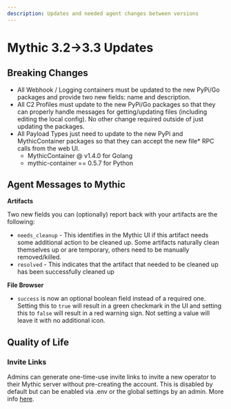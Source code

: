 ```yaml
---
description: Updates and needed agent changes between versions
---
```


# Mythic 3.2->3.3 Updates

## Breaking Changes

* All Webhook / Logging containers must be updated to the new PyPi/Go packages and provide two new fields: name and description.
* All C2 Profiles must update to the new PyPi/Go packages so that they can properly handle messages for getting/updating files (including editing the local config). No other change required outside of just updating the packages.
* All Payload Types just need to update to the new PyPi and MythicContainer packages so that they can accept the new file\* RPC calls from the web UI.
  * MythicContainer @ v1.4.0 for Golang
  * mythic-container == 0.5.7 for Python

## Agent Messages to Mythic

**Artifacts**

Two new fields you can (optionally) report back with your artifacts are the following:

* `needs_cleanup` - This identifies in the Mythic UI if this artifact needs some additional action to be cleaned up. Some artifacts naturally clean themselves up or are temporary, others need to be manually removed/killed.
* `resolved` - This indicates that the artifact that needed to be cleaned up has been successfully cleaned up

**File Browser**

* `success` is now an optional boolean field instead of a required one. Setting this to `true` will result in a green checkmark in the UI and setting this to `false` will result in a red warning sign. Not setting a value will leave it with no additional icon.

## Quality of Life

### Invite Links

Admins can generate one-time-use invite links to invite a new operator to their Mythic server without pre-creating the account. This is disabled by default but can be enabled via .env or the global settings by an admin. More info [here](mythic-3.2-greater-than-3.3-updates.md#invite-links).
